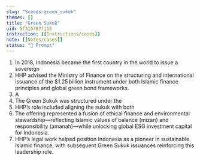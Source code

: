 ```yaml
---
slug: "Scenes:green_sukuk"
themes: []
title: "Green Sukuk"
uid: 5f315787f113
instruction: [[Instructions/cases]]
note: [[Notes/cases]]
status: "💬 Prompt"
---
```

1. In 2018, Indonesia became the first country in the world to issue a sovereign
2. HHP advised the Ministry of Finance on the structuring and international issuance of the $1.25 billion instrument under both Islamic finance principles and global green bond frameworks.
3. A
4. The Green Sukuk was structured under the
5. HHP’s role included aligning the sukuk with both
6. The offering represented a fusion of ethical finance and environmental stewardship—reflecting Islamic values of balance (mizan) and responsibility (amanah)—while unlocking global ESG investment capital for Indonesia.
7. HHP’s legal work helped position Indonesia as a pioneer in sustainable Islamic finance, with subsequent Green Sukuk issuances reinforcing this leadership role.

